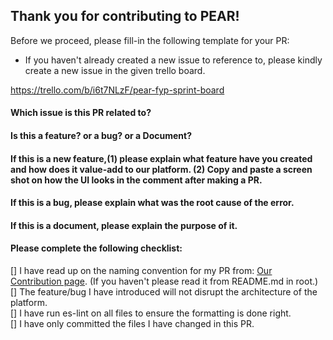 ## Thank you for contributing to PEAR! 

Before we proceed, please fill-in the following template for your PR:
- If you haven't already created a new issue to reference to, please kindly create a new issue in the given trello board.

https://trello.com/b/i6t7NLzF/pear-fyp-sprint-board 


#### Which issue is this PR related to?

#### Is this a feature? or a bug? or a Document?

#### If this is a new feature,(1) please explain what feature have you created and how does it value-add to our platform. (2) Copy and paste a screen shot on how the UI looks in the comment after making a PR.

#### If this is a bug, please explain what was the root cause of the error.

#### If this is a document, please explain the purpose of it.


####  Please complete the following checklist:
[] I have read up on the naming convention for my PR from: [Our Contribution page](https://github.com/ntu-pear/PEAR_ReactNativeExpo/blob/main/docs/contribution.md). (If you haven't please read it from README.md in root.)\
[] The feature/bug I have introduced will not disrupt the architecture of the platform.\
[] I have run es-lint on all files to ensure the formatting is done right.\
[] I have only committed the files I have changed in this PR.